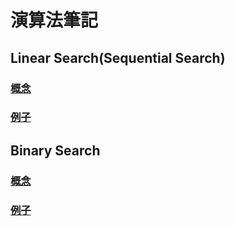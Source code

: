 # 演算法筆記

## Linear Search(Sequential Search)

### [概念](./Linear%20Search/index.md)

### [例子](./Linear%20Search/index.js)

## Binary Search

### [概念](./Binary%20Search/index.md)

### [例子](./Binary%20Search/index.js)
